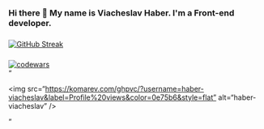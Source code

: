 ### Hi there 👋 My name is Viacheslav Haber. I'm a Front-end developer.

###
[![GitHub Streak](https://streak-stats.demolab.com?user=haber-viacheslav&theme=transparent)](https://git.io/streak-stats)
###
[![codewars](https://www.codewars.com/users/jokercs/badges/large)](https://www.codewars.com/users/jokercs)  
“<p align=“left”> <img src=“https://komarev.com/ghpvc/?username=haber-viacheslav&label=Profile%20views&color=0e75b6&style=flat” alt=“haber-viacheslav” /> </p>”
<!--
**haber-viacheslav/haber-viacheslav** is a ✨ _special_ ✨ repository because its `README.md` (this file) appears on your GitHub profile.

Here are some ideas to get you started:

- 🔭 I’m currently working on ...
- 🌱 I’m currently learning ...
- 👯 I’m looking to collaborate on ...
- 🤔 I’m looking for help with ...
- 💬 Ask me about ...
- 📫 How to reach me: ...
- 😄 Pronouns: ...
- ⚡ Fun fact: ...
-->
